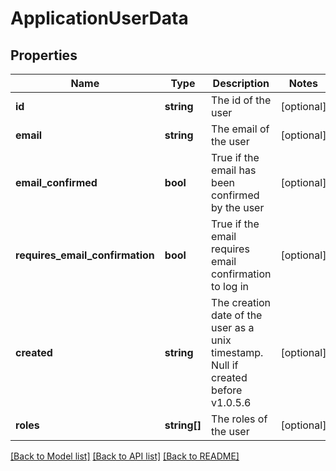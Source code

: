 # ApplicationUserData

## Properties
Name | Type | Description | Notes
------------ | ------------- | ------------- | -------------
**id** | **string** | The id of the user | [optional] 
**email** | **string** | The email of the user | [optional] 
**email_confirmed** | **bool** | True if the email has been confirmed by the user | [optional] 
**requires_email_confirmation** | **bool** | True if the email requires email confirmation to log in | [optional] 
**created** | **string** | The creation date of the user as a unix timestamp. Null if created before v1.0.5.6 | [optional] 
**roles** | **string[]** | The roles of the user | [optional] 

[[Back to Model list]](../../README.md#documentation-for-models) [[Back to API list]](../../README.md#documentation-for-api-endpoints) [[Back to README]](../../README.md)

